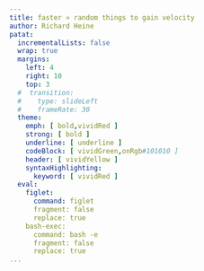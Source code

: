 ```yaml
---
title: faster » random things to gain velocity
author: Richard Heine
patat:
  incrementalLists: false
  wrap: true
  margins:
    left: 4
    right: 10
    top: 3
  #  transition:
  #    type: slideLeft
  #    frameRate: 30
  theme:
    emph: [ bold,vividRed ]
    strong: [ bold ]
    underline: [ underline ]
    codeBlock: [ vividGreen,onRgb#101010 ]
    header: [ vividYellow ]
    syntaxHighlighting:
      keyword: [ vividRed ]
  eval:
    figlet:
      command: figlet
      fragment: false
      replace: true
    bash-exec:
      command: bash -e 
      fragment: false
      replace: true
...
```



